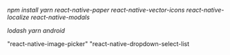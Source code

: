 *npm install*
*yarn*
*react-native-paper*
*react-native-vector-icons*
*react-native-localize*
*react-native-modals*

*lodash*
*yarn android*

"react-native-image-picker"
"react-native-dropdown-select-list